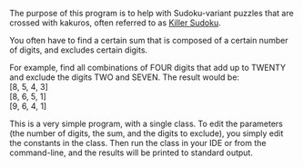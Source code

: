 The purpose of this program is to help with Sudoku-variant puzzles that are crossed with kakuros, often referred to as [Killer Sudoku](http://en.wikipedia.org/wiki/Killer_sudoku).

You often have to find a certain sum that is composed of a certain number of digits, and excludes certain digits.

For example, find all combinations of FOUR digits that add up to TWENTY and exclude the digits TWO and SEVEN.  The result would be:  
[8, 5, 4, 3]  
[8, 6, 5, 1]  
[9, 6, 4, 1]  

This is a very simple program, with a single class.  To edit the parameters (the number of digits, the sum, and the digits to exclude), you simply edit the constants in the class.  Then run the class in your IDE or from the command-line, and the results will be printed to standard output.
